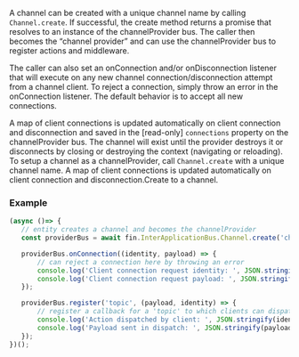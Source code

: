 A channel can be created with a unique channel name by calling `Channel.create`. If successful, the create method returns a promise that resolves to an instance of the channelProvider bus. The caller then becomes the “channel provider” and can use the channelProvider bus to register actions and middleware.

The caller can also set an onConnection and/or onDisconnection listener that will execute on any new channel connection/disconnection attempt from a channel client. To reject a connection, simply throw an error in the onConnection listener.  The default behavior is to accept all new connections.

A map of client connections is updated automatically on client connection and disconnection and saved in the [read-only] `connections` property on the channelProvider bus.  The channel will exist until the provider destroys it or disconnects by closing or destroying the context (navigating or reloading). To setup a channel as a channelProvider, call `Channel.create` with a unique channel name. A map of client connections is updated automatically on client connection and disconnection.Create to a channel.

### Example
```js
(async ()=> {
   // entity creates a channel and becomes the channelProvider
   const providerBus = await fin.InterApplicationBus.Channel.create('channelName');

   providerBus.onConnection((identity, payload) => {
       // can reject a connection here by throwing an error
       console.log('Client connection request identity: ', JSON.stringify(identity));
       console.log('Client connection request payload: ', JSON.stringify(payload));
   });

   providerBus.register('topic', (payload, identity) => {
       // register a callback for a 'topic' to which clients can dispatch an action
       console.log('Action dispatched by client: ', JSON.stringify(identity));
       console.log('Payload sent in dispatch: ', JSON.stringify(payload));
   });
})();
```
